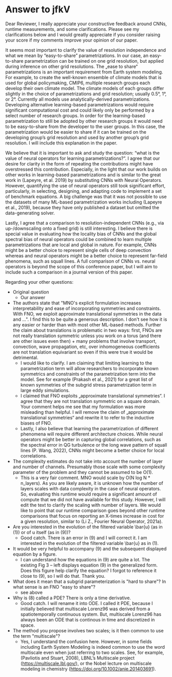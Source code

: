 # Answer to jfkV
Dear Reviewer, I really appreciate your constructive feedback around CNNs, runtime measurements, and some clarifications. Please see my clarifications below and I would greatly appreciate if you consider raising your score if my comments improve your opinion of our paper.

It seems most important to clarify the value of resolution independence and what we mean by “easy-to-share” parametrizations. In our case, an easy-to-share parametrization can be trained on one grid resolution, but applied during inference on other grid resolutions. The „ease to share“ parametrizations is an important requirement from Earth system modeling. For example, to create the well-known ensemble of climate models that is used for global policymaking, CMIP6, multiple research groups each develop their own climate model. The climate models of each groups differ slightly in the choice of parametrizations and grid resolution; usually 0.5°, 1°, or 2°. Currently all models use analytically-derived parametrizations. Developing alternative learning-based parametrizations would require significant computational cost and could likely only be performed by a select number of research groups. In order for the learning-based parametrization to still be adopted by other research groups it would need to be easy-to-share from the developer to the user groups. In this case, the parametrization would be easier to share if it can be trained on the developing group’s grid resolution and used by another group’s grid resolution. I will include this explanation in the paper.

We believe that it is important to ask and study the question: “what is the value of neural operators for learning parametrizations?”. I agree that our desire for clarity in the form of repeating the contributions might have overstressed this contribution. Especially, in the light that our work builds on other works in learning-based parametrizations and is similar to the great work in (Lapeyre, et al. 2019) by substituting CNNs with Neural Operators. However, quantifying the use of neural operators still took significant effort, particularly, in selecting, designing, and adapting code to implement a set of benchmark equations. A big challenge was that it was not possible to use the datasets of many ML-based parametrization works including (Lapeyre et al., 2019), because they have only published a dataset but omitted the data-generating solver.

Lastly, I agree that a comparison to resolution-independent CNNs (e.g., via up-/downscaling onto a fixed grid) is still interesting. I believe there is special value in evaluating how the locality bias of CNNs and the global spectral bias of neural operators could be combined to learn multiple parametrizations that are local and global in nature. For example, CNNs might be a better choice to represent single cells of deep convection whereas and neural operators might be a better choice to represent far-field phenomena, such as squall lines. A full comparison of CNNs vs. neural operators is beyond the scope of this conference paper, but I will aim to include such a comparison in a journal version of this paper. 

Regarding your other questions:
- Original question
  - Our answer
- The authors state that "MNO's explicit formulation increases interpretability and ease of incorporating symmetries and constraints. With FNO, we exploit approximate translational symmetries in the data and ...". I find this to be quite a generous description. I don't see how it is any easier or harder than with most other ML-based methods. Further the claim about translations is problematic in two ways: first, FNOs are not really translation symmetric unless you work on a torus (and there are other issues even then) + many problems that involve transport, convection, wave propagation, etc, over inhomogeneous coefficients are not translation equivariant so even if this were true it would be detrimental.
  - I would like to clarify. I am claiming that limiting learning to the parametrization term will allow researchers to incorporate known symmetrics and constraints of the parametrization term into the model. See for example (Prakash et al., 2021) for a great list of known symmetries of the subgrid stress parametrization term in large eddy simulations.
  - I claimed that FNO exploits „approximate translational symmetries“. I agree that they are not translation symmetric on a square domain. Your comment helps me see that my formulation was more misleading than helpful. I will remove the claim of „approximate translational symmetries“ and rewrite it to refer to the inductive biases of FNO. 
  - Lastly, I also believe that learning the parametrization of different phenomena will require different architecture choices. While neural operators might be better in capturing global correlations, such as the spectral error in QG turbulence or the long wave pattern of squall lines (P. Wang, 2022), CNNs might become a better choice for local correlations.  
- The complexity estimates do not take into account the number of layer and number of channels. Presumably those scale with some complexity parameter of the problem and they cannot be assumed to be O(1).
  - This is a very fair comment. MNO would scale by O(N log N * n_layers). As you are likely aware, it is unknown how the number of layers scales with data complexity in the case of neural operators. So, evaluating this runtime would require a significant amount of compute that we did not have available for this study. However, I will edit the text to clarify the scaling with number of layers. We would like to point that our runtime comparison goes beyond other runtime comparisons that focus on reporting an X-times increase in cost for a given resolution, similar to (Li Z., Fourier Neural Operator, 2021a). 
- Are you interested in the evolution of the filtered variable \bar{u} (as in (1)) or of u itself (as in (9))?
  - Good catch. There is an error in (9) and I will correct it. I am interested in the evolution of the filtered variable \bar{u} as in (1). 
- It would be very helpful to accompany (9) and the subsequent displayed equation by a figure.
  - I can understand how the equations in (9) are quite a lot. The existing Fig 3 – left displays equation (9) in the generalized form. Does this figure help clarify the equation? I forgot to reference it close to (9), so I will do that. Thank you. 
- What does it mean that a subgrid parameterization is "hard to share"? In what sense is an FNO "easy to share"?
  - see above
- Why is (8) called a PDE? There is only a time derivative.
  - Good catch. I will rename it into ODE. I called it PDE, because I initially believed that multiscale Lorenz96 was derived from a spatiotemporally continuous system. But, multiscale Lorenz96 has always been an ODE that is continous in time and discretized in space. 
- The method you propose involves two scales; is it then common to use the term "multiscale"?
  - Yes, I understand the confusion here. However, in some fields including Earth System Modeling is indeed common to use the word multiscale even when just referring to two scales. See, for example, (Pavliotis and Stuart, 2008), LBNL’s Multiscale project (https://multiscale.lbl.gov/), or the Nobel lecture on multiscale modeling in chemistry (https://doi.org/10.1002/anie.201403691).
